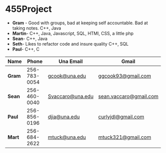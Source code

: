 # 455Project

* __Gram__ -  Good with groups, bad at keeping self accountable. Bad at taking notes.  C++, Java
* __Martin__-  C++, Java, Javascript, SQL, HTMl, CSS, a little php
* __Sean__- C++, Java
* __Seth__- Likes to refactor code and insure quality  C++, SQL 
* __Paul__- C++, C


| Name 	 | Phone		| Una Email 	 	| Gmail					|
|--------|--------------|-------------------|-----------------------|	
|__Gram__| 256-783-0054	| gcook@una.edu 	| ggcook93@gmail.com 	|
|__Sean__| 256-460-0040	| Svaccaro@una.edu  | sean.vaccaro@gmail.com|
|__Paul__| 256-856-0196 | djia@una.edu 		| curlyjdl@gmail.com 	|
|__Mart__| 256-684-2622	| mtuck@una.edu 	| mtuck321@gmail.com 	|

